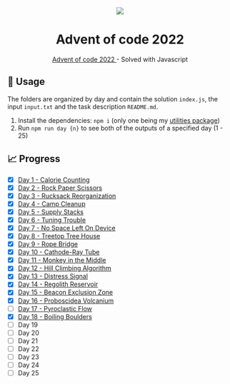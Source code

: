 <div align="center">
  <img src="https://user-images.githubusercontent.com/36193643/205037212-6cda9883-ce91-4e85-9121-885047ae5b13.png" />
</div>

<h1 align=center>Advent of code 2022</h1>
<p align=center>
  <a href="https://adventofcode.com/"> Advent of code 2022 </a> - Solved with Javascript
</p>

## 🚀 Usage

The folders are organized by day and contain the solution `index.js`, the input `input.txt` and the task description `README.md`.

1. Install the dependencies: `npm i` (only one being my [utilities package](https://github.com/MatijaNovosel/matija-utils))
2. Run `npm run day {n}` to see both of the outputs of a specified day (1 - 25)

## 📈 Progress

- [x] [Day 1 - Calorie Counting](https://github.com/MatijaNovosel/advent-of-code-2022/tree/master/01%20-%20Calorie%20Counting)
- [x] [Day 2 - Rock Paper Scissors](https://github.com/MatijaNovosel/advent-of-code-2022/tree/master/02%20-%20Rock%20Paper%20Scissors)
- [x] [Day 3 - Rucksack Reorganization](https://github.com/MatijaNovosel/advent-of-code-2022/tree/master/03%20-%20Rucksack%20Reorganization)
- [x] [Day 4 - Camp Cleanup](https://github.com/MatijaNovosel/advent-of-code-2022/tree/master/04%20-%20Camp%20Cleanup)
- [x] [Day 5 - Supply Stacks](https://github.com/MatijaNovosel/advent-of-code-2022/tree/master/05%20-%20Supply%20Stacks)
- [x] [Day 6 - Tuning Trouble](https://github.com/MatijaNovosel/advent-of-code-2022/tree/master/06%20-%20Tuning%20Trouble)
- [x] [Day 7 - No Space Left On Device](https://github.com/MatijaNovosel/advent-of-code-2022/tree/master/07%20-%20No%20Space%20Left%20On%20Device)
- [x] [Day 8 - Treetop Tree House](https://github.com/MatijaNovosel/advent-of-code-2022/tree/master/08%20-%20Treetop%20Tree%20House)
- [x] [Day 9 - Rope Bridge](https://github.com/MatijaNovosel/advent-of-code-2022/tree/master/09%20-%20Rope%20Bridge)
- [x] [Day 10 - Cathode-Ray Tube](https://github.com/MatijaNovosel/advent-of-code-2022/tree/master/10%20-%20Cathode-Ray%20Tube)
- [x] [Day 11 - Monkey in the Middle](https://github.com/MatijaNovosel/advent-of-code-2022/tree/master/11%20-%20Monkey%20in%20the%20Middle)
- [x] [Day 12 - Hill Climbing Algorithm](https://github.com/MatijaNovosel/advent-of-code-2022/tree/master/12%20-%20Hill%20Climbing%20Algorithm)
- [x] [Day 13 - Distress Signal](https://github.com/MatijaNovosel/advent-of-code-2022/tree/master/13%20-%20Distress%20Signal)
- [x] [Day 14 - Regolith Reservoir](https://github.com/MatijaNovosel/advent-of-code-2022/tree/master/14%20-%20Regolith%20Reservoir)
- [x] [Day 15 - Beacon Exclusion Zone](https://github.com/MatijaNovosel/advent-of-code-2022/tree/master/15%20-%20Beacon%20Exclusion%20Zone)
- [x] [Day 16 - Proboscidea Volcanium](https://github.com/MatijaNovosel/advent-of-code-2022/tree/master/16%20-%20Proboscidea%20Volcanium)
- [ ] [Day 17 - Pyroclastic Flow](https://github.com/MatijaNovosel/advent-of-code-2022/tree/master/17%20-%20Pyroclastic%20Flow)
- [x] [Day 18 - Boiling Boulders](https://github.com/MatijaNovosel/advent-of-code-2022/tree/master/18%20-%20Boiling%20Boulders)
- [ ] Day 19
- [ ] Day 20
- [ ] Day 21
- [ ] Day 22
- [ ] Day 23
- [ ] Day 24
- [ ] Day 25
